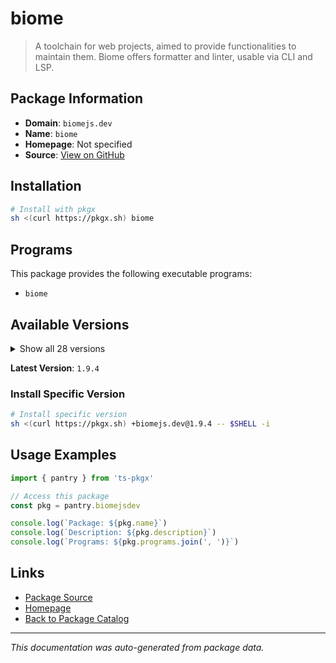 # biome

> A toolchain for web projects, aimed to provide functionalities to maintain them. Biome offers formatter and linter, usable via CLI and LSP.

## Package Information

- **Domain**: `biomejs.dev`
- **Name**: `biome`
- **Homepage**: Not specified
- **Source**: [View on GitHub](https://github.com/pkgxdev/pantry/tree/main/projects/biomejs.dev/package.yml)

## Installation

```bash
# Install with pkgx
sh <(curl https://pkgx.sh) biome
```

## Programs

This package provides the following executable programs:

- `biome`

## Available Versions

<details>
<summary>Show all 28 versions</summary>

- `1.9.4`, `1.9.3`, `1.9.2`, `1.9.1`, `1.9.0`
- `1.8.3`, `1.8.2`, `1.8.1`, `1.8.0`, `1.7.3`
- `1.7.2`, `1.7.1`, `1.7.0`, `1.6.4`, `1.6.3`
- `1.6.2`, `1.6.1`, `1.6.0`, `1.5.3`, `1.5.2`
- `1.5.1`, `1.5.0`, `1.4.1`, `1.4.0`, `1.3.3`
- `1.3.1`, `1.3.0`, `1.2.2`

</details>

**Latest Version**: `1.9.4`

### Install Specific Version

```bash
# Install specific version
sh <(curl https://pkgx.sh) +biomejs.dev@1.9.4 -- $SHELL -i
```

## Usage Examples

```typescript
import { pantry } from 'ts-pkgx'

// Access this package
const pkg = pantry.biomejsdev

console.log(`Package: ${pkg.name}`)
console.log(`Description: ${pkg.description}`)
console.log(`Programs: ${pkg.programs.join(', ')}`)
```

## Links

- [Package Source](https://github.com/pkgxdev/pantry/tree/main/projects/biomejs.dev/package.yml)
- [Homepage](#)
- [Back to Package Catalog](../package-catalog.md)

---

*This documentation was auto-generated from package data.*
